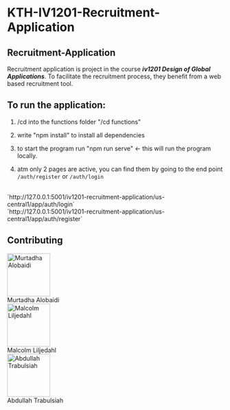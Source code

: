 # KTH-IV1201-Recruitment-Application

## Recruitment-Application
Recruitment application is project in the course ***iv1201 Design of Global Applications***. To facilitate the recruitment process, they benefit from a web based recruitment tool. 

## To run the application:

1. /cd into the functions folder "/cd functions"

2. write "npm install" to install all dependencies

3. to start the program run "npm run serve" <- this will run the program locally.

4. atm only 2 pages are active, you can find them by going to the end point `/auth/register` or `/auth/login` 
<br>
    `http://127.0.0.1:5001/iv1201-recruitment-application/us-central1/app/auth/login`
<br>
    `http://127.0.0.1:5001/iv1201-recruitment-application/us-central1/app/auth/register`

 ## Contributing
<div>
   <img src="https://avatars.githubusercontent.com/u/69900487?v=4" alt="Murtadha Alobaidi" width="100px"> 
   <br>
   Murtadha Alobaidi
   <br>
  <img src="https://avatars.githubusercontent.com/u/71021972?v=4" alt="Malcolm Liljedahl" width="100px">
  <br>
  Malcolm Liljedahl
  <br>
  <img src="https://avatars.githubusercontent.com/u/83720452?v=4" alt="Abdullah Trabulsiah" width="100px">
  <br>
  Abdullah Trabulsiah
  <br>
</div>


